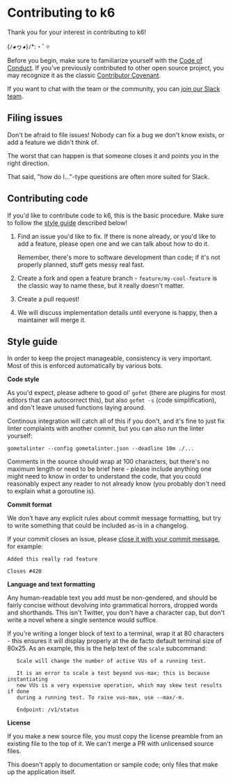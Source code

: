 Contributing to k6
==================

Thank you for your interest in contributing to k6!

(ﾉ◕ヮ◕)ﾉ*:・ﾟ✧

Before you begin, make sure to familiarize yourself with the [Code of Conduct](CODE_OF_CONDUCT.md). If you've previously contributed to other open source project, you may recognize it as the classic [Contributor Covenant](http://contributor-covenant.org/).

If you want to chat with the team or the community, you can [join our Slack team](https://slackin-defaimlmsd.now.sh/).

Filing issues
-------------

Don't be afraid to file issues! Nobody can fix a bug we don't know exists, or add a feature we didn't think of.

The worst that can happen is that someone closes it and points you in the right direction.

That said, "how do I..."-type questions are often more suited for Slack.

Contributing code
-----------------

If you'd like to contribute code to k6, this is the basic procedure. Make sure to follow the [style guide](#style-guide) described below!

1. Find an issue you'd like to fix. If there is none already, or you'd like to add a feature, please open one and we can talk about how to do it.
   
   Remember, there's more to software development than code; if it's not properly planned, stuff gets messy real fast.

2. Create a fork and open a feature branch - `feature/my-cool-feature` is the classic way to name these, but it really doesn't matter.

3. Create a pull request!

4. We will discuss implementation details until everyone is happy, then a maintainer will merge it.


Style guide
-----------

In order to keep the project manageable, consistency is very important. Most of this is enforced automatically by various bots.

**Code style**

As you'd expect, please adhere to good ol' `gofmt` (there are plugins for most editors that can autocorrect this), but also `gofmt -s` (code simplification), and don't leave unused functions laying around.

Continous integration will catch all of this if you don't, and it's fine to just fix linter complaints with another commit, but you can also run the linter yourself:

```
gometalinter --config gometalinter.json --deadline 10m ./...
```

Comments in the source should wrap at 100 characters, but there's no maximum length or need to be brief here - please include anything one might need to know in order to understand the code, that you could reasonably expect any reader to not already know (you probably don't need to explain what a goroutine is).

**Commit format**

We don't have any explicit rules about commit message formatting, but try to write something that could be included as-is in a changelog.

If your commit closes an issue, please [close it with your commit message](https://help.github.com/articles/closing-issues-via-commit-messages/), for example:

```
Added this really rad feature

Closes #420
```

**Language and text formatting**

Any human-readable text you add must be non-gendered, and should be fairly concise without devolving into grammatical horrors, dropped words and shorthands. This isn't Twitter, you don't have a character cap, but don't write a novel where a single sentence would suffice.

If you're writing a longer block of text to a terminal, wrap it at 80 characters - this ensures it will display properly at the de facto default terminal size of 80x25. As an example, this is the help text of the `scale` subcommand:

```
   Scale will change the number of active VUs of a running test.

   It is an error to scale a test beyond vus-max; this is because instantiating
   new VUs is a very expensive operation, which may skew test results if done
   during a running test. To raise vus-max, use --max/-m.

   Endpoint: /v1/status
```


**License**

If you make a new source file, you must copy the license preamble from an existing file to the top of it. We can't merge a PR with unlicensed source files.

This doesn't apply to documentation or sample code; only files that make up the application itself.
